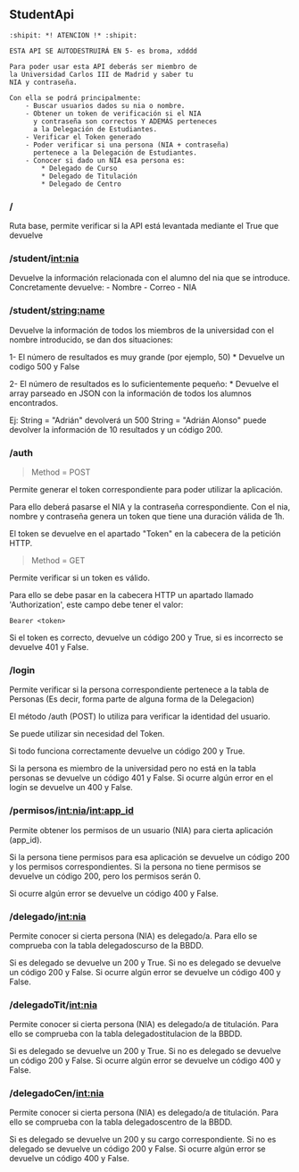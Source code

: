## StudentApi
    
    :shipit: *! ATENCION !* :shipit:
    
    ESTA API SE AUTODESTRUIRÁ EN 5- es broma, xdddd
    
    Para poder usar esta API deberás ser miembro de 
    la Universidad Carlos III de Madrid y saber tu 
    NIA y contraseña.
    
    Con ella se podrá principalmente:
    	- Buscar usuarios dados su nia o nombre.
    	- Obtener un token de verificación si el NIA
    	  y contraseña son correctos Y ADEMÁS perteneces
    	  a la Delegación de Estudiantes.
    	- Verificar el Token generado
    	- Poder verificar si una persona (NIA + contraseña)
    	  pertenece a la Delegación de Estudiantes.
    	- Conocer si dado un NIA esa persona es: 
    		* Delegado de Curso
    		* Delegado de Titulación
    		* Delegado de Centro
    
### /

Ruta base, permite verificar si la API está 
levantada mediante el True que devuelve

### /student/<int:nia>

Devuelve la información relacionada con el alumno
del nia que se introduce.
Concretamente devuelve:
	- Nombre
	- Correo
	- NIA

### /student/<string:name>

Devuelve la información de todos los miembros
de la universidad con el nombre introducido, 
se dan dos situaciones:

1- El número de resultados es muy grande (por ejemplo, 50)
	* Devuelve un codigo 500 y False

2- El número de resultados es lo suficientemente pequeño:
	* Devuelve el array parseado en JSON con la información
	  de todos los alumnos encontrados.

Ej: String = "Adrián" devolverá un 500
	String = "Adrián Alonso" puede devolver 
			 la información de 10 resultados
			 y un código 200.

### /auth 

> Method = POST

Permite generar el token correspondiente para poder
utilizar la aplicación.

Para ello deberá pasarse el NIA y la contraseña correspondiente.
Con el nia, nombre y contraseña genera un token que tiene una duración válida de 1h.

El token se devuelve en el apartado "Token" en la cabecera de la petición HTTP.

> Method = GET

Permite verificar si un token es válido.

Para ello se debe pasar en la cabecera HTTP un apartado
llamado 'Authorization', este campo debe tener el valor:

```
Bearer <token>
```

Si el token es correcto, devuelve un código 200 y True, si 
es incorrecto se devuelve 401 y False.

### /login

Permite verificar si la persona correspondiente pertenece
a la tabla de Personas (Es decir, forma parte de alguna forma
de la Delegacion)

El método /auth (POST) lo utiliza para verificar 
la identidad del usuario.

Se puede utilizar sin necesidad del Token.

Si todo funciona correctamente devuelve un código 200
y True.

Si la persona es miembro de la universidad pero no está
en la tabla personas se devuelve un código 401 y False.
Si ocurre algún error en el login se devuelve un 400 y False.

### /permisos/<int:nia>/<int:app_id>

Permite obtener los permisos de un usuario (NIA)
para cierta aplicación (app_id).

Si la persona tiene permisos para esa aplicación se
devuelve un código 200 y los permisos correspondientes.
Si la persona no tiene permisos se devuelve un código 200,
pero los permisos serán 0.

Si ocurre algún error se devuelve un código 400 y False.

### /delegado/<int:nia>

Permite conocer si cierta persona (NIA) es delegado/a.
Para ello se comprueba con la tabla delegadoscurso de la BBDD.

Si es delegado se devuelve un 200 y True.
Si no es delegado se devuelve un código 200 y False.
Si ocurre algún error se devuelve un código 400 y False.

### /delegadoTit/<int:nia>

Permite conocer si cierta persona (NIA) es delegado/a de titulación.
Para ello se comprueba con la tabla delegadostitulacion de la BBDD.

Si es delegado se devuelve un 200 y True.
Si no es delegado se devuelve un código 200 y False.
Si ocurre algún error se devuelve un código 400 y False.

### /delegadoCen/<int:nia>

Permite conocer si cierta persona (NIA) es delegado/a de titulación.
Para ello se comprueba con la tabla delegadoscentro de la BBDD.

Si es delegado se devuelve un 200 y su cargo correspondiente.
Si no es delegado se devuelve un código 200 y False.
Si ocurre algún error se devuelve un código 400 y False.